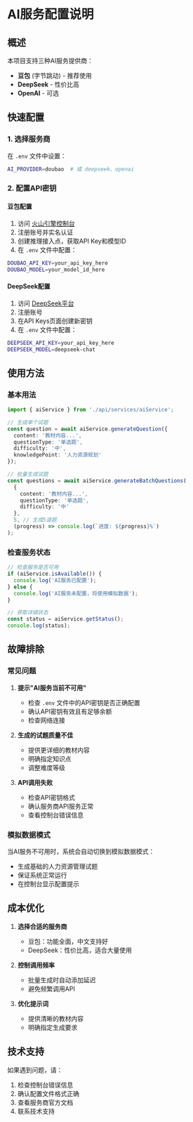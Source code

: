 # AI服务配置说明

## 概述

本项目支持三种AI服务提供商：
- **豆包** (字节跳动) - 推荐使用
- **DeepSeek** - 性价比高
- **OpenAI** - 可选

## 快速配置

### 1. 选择服务商

在 `.env` 文件中设置：
```bash
AI_PROVIDER=doubao  # 或 deepseek、openai
```

### 2. 配置API密钥

#### 豆包配置
1. 访问 [火山引擎控制台](https://console.volcengine.com/ark)
2. 注册账号并实名认证
3. 创建推理接入点，获取API Key和模型ID
4. 在 `.env` 文件中配置：
```bash
DOUBAO_API_KEY=your_api_key_here
DOUBAO_MODEL=your_model_id_here
```

#### DeepSeek配置
1. 访问 [DeepSeek平台](https://platform.deepseek.com)
2. 注册账号
3. 在API Keys页面创建新密钥
4. 在 `.env` 文件中配置：
```bash
DEEPSEEK_API_KEY=your_api_key_here
DEEPSEEK_MODEL=deepseek-chat
```

## 使用方法

### 基本用法

```typescript
import { aiService } from './api/services/aiService';

// 生成单个试题
const question = await aiService.generateQuestion({
  content: '教材内容...',
  questionType: '单选题',
  difficulty: '中',
  knowledgePoint: '人力资源规划'
});

// 批量生成试题
const questions = await aiService.generateBatchQuestions(
  {
    content: '教材内容...',
    questionType: '单选题',
    difficulty: '中'
  },
  5, // 生成5道题
  (progress) => console.log(`进度: ${progress}%`)
);
```

### 检查服务状态

```typescript
// 检查服务是否可用
if (aiService.isAvailable()) {
  console.log('AI服务已配置');
} else {
  console.log('AI服务未配置，将使用模拟数据');
}

// 获取详细状态
const status = aiService.getStatus();
console.log(status);
```

## 故障排除

### 常见问题

1. **提示"AI服务当前不可用"**
   - 检查 `.env` 文件中的API密钥是否正确配置
   - 确认API密钥有效且有足够余额
   - 检查网络连接

2. **生成的试题质量不佳**
   - 提供更详细的教材内容
   - 明确指定知识点
   - 调整难度等级

3. **API调用失败**
   - 检查API密钥格式
   - 确认服务商API服务正常
   - 查看控制台错误信息

### 模拟数据模式

当AI服务不可用时，系统会自动切换到模拟数据模式：
- 生成基础的人力资源管理试题
- 保证系统正常运行
- 在控制台显示配置提示

## 成本优化

1. **选择合适的服务商**
   - 豆包：功能全面，中文支持好
   - DeepSeek：性价比高，适合大量使用

2. **控制调用频率**
   - 批量生成时自动添加延迟
   - 避免频繁调用API

3. **优化提示词**
   - 提供清晰的教材内容
   - 明确指定生成要求

## 技术支持

如果遇到问题，请：
1. 检查控制台错误信息
2. 确认配置文件格式正确
3. 查看服务商官方文档
4. 联系技术支持